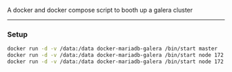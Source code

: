 A docker and docker compose script to booth up a galera cluster

---

### Setup

```bash
docker run -d -v /data:/data docker-mariadb-galera /bin/start master
docker run -d -v /data:/data docker-mariadb-galera /bin/start node 172.17.0.81
docker run -d -v /data:/data docker-mariadb-galera /bin/start node 172.17.0.81
```
